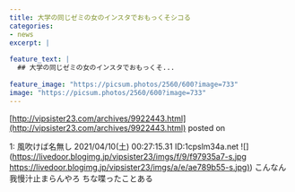 ```yaml
---
title: 大学の同じゼミの女のインスタでおもっくそシコる
categories:
- news
excerpt: |
  
feature_text: |
  ## 大学の同じゼミの女のインスタでおもっくそ...
  
feature_image: "https://picsum.photos/2560/600?image=733"
image: "https://picsum.photos/2560/600?image=733"
---
```


[http://vipsister23.com/archives/9922443.html](http://vipsister23.com/archives/9922443.html)
posted on 

<!--more-->

1: 風吹けば名無し 2021/04/10(土) 00:27:15.31 ID:1cpslm34a.net ![](https://livedoor.blogimg.jp/vipsister23/imgs/f/9/f97935a7-s.jpg [https://livedoor.blogimg.jp/vipsister23/imgs/a/e/ae789b55-s.jpg)](https://livedoor.blogimg.jp/vipsister23/imgs/a/e/ae789b55-s.jpg)) こんなん我慢汁止まらんやろ ちな喋ったことある

